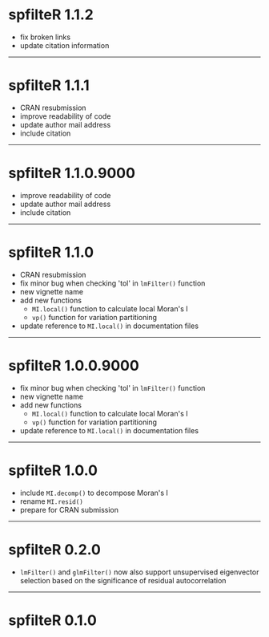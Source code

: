 # spfilteR 1.1.2

- fix broken links
- update citation information

---

# spfilteR 1.1.1

- CRAN resubmission
- improve readability of code
- update author mail address
- include citation

---

# spfilteR 1.1.0.9000

- improve readability of code
- update author mail address
- include citation

---

# spfilteR 1.1.0

- CRAN resubmission
- fix minor bug when checking 'tol' in `lmFilter()` function
- new vignette name
- add new functions
    - `MI.local()` function to calculate local Moran's I
    - `vp()` function for variation partitioning
- update reference to `MI.local()` in documentation files

---

# spfilteR 1.0.0.9000

- fix minor bug when checking 'tol' in `lmFilter()` function
- new vignette name
- add new functions
    - `MI.local()` function to calculate local Moran's I
    - `vp()` function for variation partitioning
- update reference to `MI.local()` in documentation files

---

# spfilteR 1.0.0

- include `MI.decomp()` to decompose Moran's I
- rename `MI.resid()`
- prepare for CRAN submission

---

# spfilteR 0.2.0

- `lmFilter()` and `glmFilter()` now also support unsupervised eigenvector selection based on the significance of residual autocorrelation

---

# spfilteR 0.1.0
